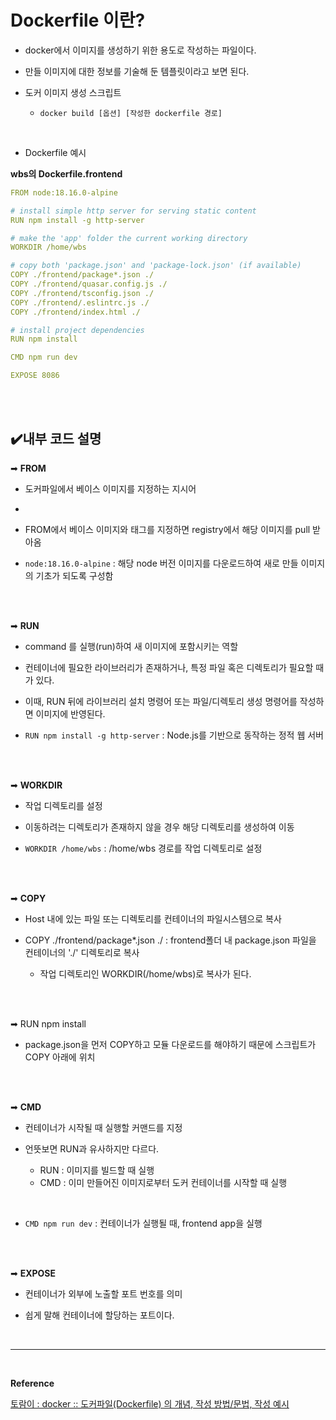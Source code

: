 # Dockerfile 이란?
- docker에서 이미지를 생성하기 위한 용도로 작성하는 파일이다.

- 만들 이미지에 대한 정보를 기술해 둔 템플릿이라고 보면 된다.

- 도커 이미지 생성 스크립트
  - `docker build [옵션] [작성한 dockerfile 경로]`
<br>

- Dockerfile 예시

**wbs의 Dockerfile.frontend**
```yml
FROM node:18.16.0-alpine

# install simple http server for serving static content
RUN npm install -g http-server

# make the 'app' folder the current working directory
WORKDIR /home/wbs

# copy both 'package.json' and 'package-lock.json' (if available)
COPY ./frontend/package*.json ./
COPY ./frontend/quasar.config.js ./
COPY ./frontend/tsconfig.json ./
COPY ./frontend/.eslintrc.js ./
COPY ./frontend/index.html ./

# install project dependencies
RUN npm install

CMD npm run dev

EXPOSE 8086
```
<br>
<br>

## ✔️내부 코드 설명

➡ **FROM**
- 도커파일에서 베이스 이미지를 지정하는 지시어
 -
- FROM에서 베이스 이미지와 태그를 지정하면 registry에서 해당 이미지를 pull 받아옴

- `node:18.16.0-alpine` : 해당 node 버전 이미지를 다운로드하여 새로 만들 이미지의 기초가 되도록 구성함
<br>
<br>

➡ **RUN**
- command 를 실행(run)하여 새 이미지에 포함시키는 역할

- 컨테이너에 필요한 라이브러리가 존재하거나, 특정 파일 혹은 디렉토리가 필요할 때가 있다.

- 이때, RUN 뒤에 라이브러리 설치 명령어 또는 파일/디렉토리 생성 명령어를 작성하면 이미지에 반영된다.

- `RUN npm install -g http-server` : Node.js를 기반으로 동작하는 정적 웹 서버
<br>
<br>

➡ **WORKDIR**
- 작업 디렉토리를 설정

- 이동하려는 디렉토리가 존재하지 않을 경우 해당 디렉토리를 생성하여 이동

- `WORKDIR /home/wbs` : /home/wbs 경로를 작업 디렉토리로 설정
<br>
<br>

➡ **COPY**
- Host 내에 있는 파일 또는 디렉토리를 컨테이너의 파일시스템으로 복사

- COPY ./frontend/package*.json ./ : frontend폴더 내 package.json 파일을 컨테이너의 './' 디렉토리로 복사
  - 작업 디렉토리인 WORKDIR(/home/wbs)로 복사가 된다.
<br>
<br>

➡ RUN npm install
- package.json을 먼저 COPY하고 모듈 다운로드를 해야하기 때문에 스크립트가 COPY 아래에 위치
<br>
<br>

➡ **CMD**
- 컨테이너가 시작될 때 실행할 커맨드를 지정

- 언뜻보면 RUN과 유사하지만 다르다.
  - RUN : 이미지를 빌드할 때 실행
  - CMD : 이미 만들어진 이미지로부터 도커 컨테이너를 시작할 때 실행
<br>

- `CMD npm run dev` : 컨테이너가 실행될 때, frontend app을 실행
<br>
<br>

➡ **EXPOSE**
- 컨테이너가 외부에 노출할 포트 번호를 의미

- 쉽게 말해 컨테이너에 할당하는 포트이다.
<br>
<hr>
<br>

**Reference**<br>

[토람이 : docker :: 도커파일(Dockerfile) 의 개념, 작성 방법/문법, 작성 예시](https://toramko.tistory.com/entry/docker-%EB%8F%84%EC%BB%A4%ED%8C%8C%EC%9D%BCDockerfile-%EC%9D%98-%EA%B0%9C%EB%85%90-%EC%9E%91%EC%84%B1-%EB%B0%A9%EB%B2%95%EB%AC%B8%EB%B2%95-%EC%9E%91%EC%84%B1-%EC%98%88%EC%8B%9C)

